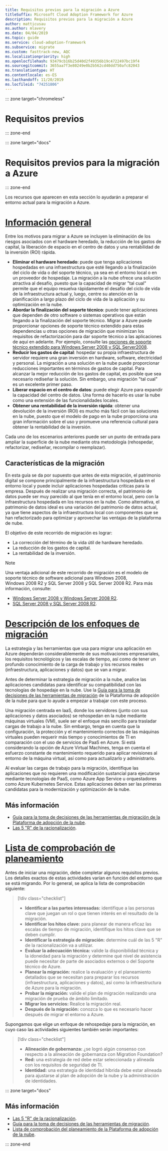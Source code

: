 ```yaml
---
title: Requisitos previos para la migración a Azure
titleSuffix: Microsoft Cloud Adoption Framework for Azure
description: Requisitos previos para la migración a Azure
author: matticusau
ms.author: mlavery
ms.date: 04/04/2019
ms.topic: guide
ms.service: cloud-adoption-framework
ms.subservice: migrate
ms.custom: fasttrack-new, AQC
ms.localizationpriority: high
ms.openlocfilehash: 93479cb16b25d40d2f49356b19c4722497bc19f4
ms.sourcegitcommit: 3655aa7f3e80249e0b2b562cd40dd750afc82043
ms.translationtype: HT
ms.contentlocale: es-ES
ms.lasthandoff: 11/20/2019
ms.locfileid: "74251806"
---
```

::: zone target="chromeless"

# <a name="prerequisites"></a>Requisitos previos

::: zone-end

::: zone target="docs"

# <a name="prerequisites-for-migrating-to-azure"></a>Requisitos previos para la migración a Azure

::: zone-end

Los recursos que aparecen en esta sección lo ayudarán a preparar el entorno actual para la migración a Azure.

# <a name="overviewtaboverview"></a>[Información general](#tab/Overview)

Entre los motivos para migrar a Azure se incluyen la eliminación de los riesgos asociados con el hardware heredado, la reducción de los gastos de capital, la liberación de espacio en el centro de datos y una rentabilidad de la inversión (ROI) rápida.

- **Eliminar el hardware heredado**: puede que tenga aplicaciones hospedadas en una infraestructura que esté llegando a la finalización del ciclo de vida o del soporte técnico, ya sea en el entorno local o en un proveedor de hospedaje. La migración a la nube ofrece una solución atractiva al desafío, puesto que la capacidad de migrar "tal cual" permite que el equipo resuelva rápidamente el desafío del ciclo de vida de la infraestructura actual y, luego, centre su atención en la planificación a largo plazo del ciclo de vida de la aplicación y su optimización en la nube.
- **Abordar la finalización del soporte técnico**: puede tener aplicaciones que dependen de otro software o sistemas operativos que están llegando a la finalización del soporte técnico. Migrar a Azure puede proporcionar opciones de soporte técnico extendido para estas dependencias u otras opciones de migración que minimizan los requisitos de refactorización para dar soporte técnico a las aplicaciones de aquí en adelante. Por ejemplo, consulte las [opciones de soporte técnico extendido para Windows Server 2008 y SQL Server2008](https://azure.microsoft.com/blog/announcing-new-options-for-sql-server-2008-and-windows-server-2008-end-of-support).
- **Reducir los gastos de capital**: hospedar su propia infraestructura de servidor requiere una gran inversión en hardware, software, electricidad y personal. La migración a una solución en la nube puede proporcionar reducciones importantes en términos de gastos de capital. Para alcanzar la mejor reducción de los gastos de capital, es posible que sea necesario rediseñar la solución. Sin embargo, una migración "tal cual" es un excelente primer paso.
- **Liberar espacio en el centro de datos**: puede elegir Azure para expandir la capacidad del centro de datos. Una forma de hacerlo es usar la nube como una extensión de las funcionalidades locales.
- **Obtener una rentabilidad de la inversión rápida**: obtener una devolución de la inversión (ROI) es mucho más fácil con las soluciones en la nube, puesto que el modelo de pago en la nube proporciona una gran información sobre el uso y promueve una referencia cultural para obtener la rentabilidad de la inversión.

Cada uno de los escenarios anteriores puede ser un punto de entrada para ampliar la superficie de la nube mediante otra metodología (rehospedar, refactorizar, rediseñar, recompilar o reemplazar).

## <a name="migration-characteristics"></a>Características de la migración

En esta guía se da por supuesto que antes de esta migración, el patrimonio digital se compone principalmente de la infraestructura hospedada en el entorno local y puede incluir aplicaciones hospedadas críticas para la empresa. Después de realizar una migración correcta, el patrimonio de datos puede ser muy parecido al que tenía en el entorno local, pero con la infraestructura hospedada en los recursos en la nube. Como alternativa, el patrimonio de datos ideal es una variación del patrimonio de datos actual, ya que tiene aspectos de la infraestructura local con componentes que se han refactorizado para optimizar y aprovechar las ventajas de la plataforma de nube.

El objetivo de este recorrido de migración es lograr:

- La corrección del término de la vida útil de hardware heredado.
- La reducción de los gastos de capital.
- La rentabilidad de la inversión.

> [!NOTE]
> Una ventaja adicional de este recorrido de migración es el modelo de soporte técnico de software adicional para Windows 2008, Windows 2008 R2 y SQL Server 2008 y SQL Server 2008 R2. Para más información, consulte:
>
> - [Windows Server 2008 y Windows Server 2008 R2](https://www.microsoft.com/cloud-platform/windows-server-2008).
> - [SQL Server 2008 y SQL Server 2008 R2](https://www.microsoft.com/sql-server/sql-server-2008).

# <a name="understand-migration-approachestabapproach"></a>[Descripción de los enfoques de migración](#tab/Approach)

La estrategia y las herramientas que usa para migrar una aplicación en Azure dependerán considerablemente de sus motivaciones empresariales, los requisitos tecnológicos y las escalas de tiempo, así como de tener un profundo conocimiento de la carga de trabajo y los recursos reales (infraestructura, aplicaciones y datos) que se van a migrar.

Antes de determinar la estrategia de migración a la nube, analice las aplicaciones candidatas para identificar su compatibilidad con las tecnologías de hospedaje en la nube. Use la [Guía para la toma de decisiones de las herramientas de migración](../../decision-guides/migrate-decision-guide/index.md) de la Plataforma de adopción de la nube para que lo ayude a empezar a trabajar con este proceso.

Una migración centrada en IaaS, donde los servidores (junto con sus aplicaciones y datos asociados) se rehospedan en la nube mediante máquinas virtuales (VM), suele ser el enfoque más sencillo para trasladar cargas de trabajo a la nube. Sin embargo, tenga en cuenta que la configuración, la protección y el mantenimiento correctos de las máquinas virtuales pueden requerir más tiempo y conocimientos de TI en comparación con el uso de servicios de PaaS en Azure. Si está considerando la opción de Azure Virtual Machines, tenga en cuenta el esfuerzo constante de mantenimiento requerido para aplicar revisiones al entorno de la máquina virtual, así como para actualizarlo y administrarlo.

Al evaluar las cargas de trabajo para la migración, identifique las aplicaciones que no requieren una modificación sustancial para ejecutarse mediante tecnologías de PaaS, como Azure App Service u orquestadores como Azure Kubernetes Service. Estas aplicaciones deben ser las primeras candidatas para la modernización y optimización de la nube.

## <a name="learn-more"></a>Más información

- [Guía para la toma de decisiones de las herramientas de migración de la Plataforma de adopción de la nube](../../decision-guides/migrate-decision-guide/index.md).
- [Las 5 "R" de la racionalización](../../digital-estate/5-rs-of-rationalization.md).

# <a name="planning-checklisttabchecklist"></a>[Lista de comprobación de planeamiento](#tab/Checklist)

Antes de iniciar una migración, debe completar algunos requisitos previos. Los detalles exactos de estas actividades varían en función del entorno que se está migrando. Por lo general, se aplica la lista de comprobación siguiente:

> [!div class="checklist"]
>
> - **Identificar a las partes interesadas:** identifique a las personas clave que juegan un rol o que tienen interés en el resultado de la migración.
> - **Identificar los hitos clave:** para planear de manera eficaz las escalas de tiempo de migración, identifique los hitos clave que se deben cumplir.
> - **Identificar la estrategia de migración:** determine cuál de las 5 "R" de la racionalización va a utilizar.
> - **Evaluar la adecuación técnica:** valide la disponibilidad técnica y la idoneidad para la migración y determine qué nivel de asistencia puede necesitar de parte de asociados externos o del Soporte técnico de Azure.
> - **Planear la migración:** realice la evaluación y el planeamiento detallados que se necesitan para preparar los recursos (infraestructura, aplicaciones y datos), así como la infraestructura de Azure para la migración.
> - **Probar la migración:** valide el plan de migración realizando una migración de prueba de ámbito limitado.
> - **Migrar los servicios:** Realice la migración real.
> - **Después de la migración:** conozca lo que es necesario hacer después de migrar el entorno a Azure.

Supongamos que elige un enfoque de rehospedaje para la migración, en cuyo caso las actividades siguientes también serán importantes:

> [!div class="checklist"]
>
> - **Alineación de gobernanza:** ¿se logró algún consenso con respecto a la alineación de gobernanza con Migration Foundation?
> - **Red:** una estrategia de red debe estar seleccionada y alineada con los requisitos de seguridad de TI.
> - **Identidad:** una estrategia de identidad híbrida debe estar alineada para ajustarse al plan de adopción de la nube y la administración de identidades.

::: zone target="docs"

<!-- markdownlint-disable MD024 -->

## <a name="learn-more"></a>Más información

- [Las 5 "R" de la racionalización](../../digital-estate/5-rs-of-rationalization.md).
- [Guía para la toma de decisiones de las herramientas de migración](../../decision-guides/migrate-decision-guide/index.md).
- [Lista de comprobación del planeamiento de la Plataforma de adopción de la nube](../migration-considerations/prerequisites/planning-checklist.md).

::: zone-end
